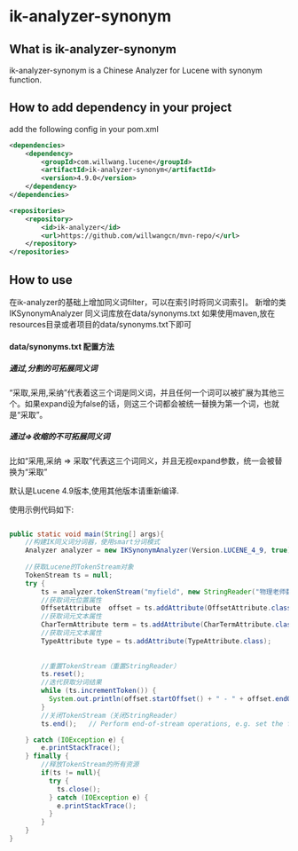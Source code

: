ik-analyzer-synonym
===================

## What is ik-analyzer-synonym

ik-analyzer-synonym is a Chinese Analyzer for Lucene with synonym function.

## How to add dependency in your project

add the following config in your pom.xml

``` xml
<dependencies>
    <dependency>
        <groupId>com.willwang.lucene</groupId>
        <artifactId>ik-analyzer-synonym</artifactId>
        <version>4.9.0</version>
    </dependency>
</dependencies>

<repositories>
    <repository>
        <id>ik-analyzer</id>
        <url>https://github.com/willwangcn/mvn-repo/</url>
    </repository>
</repositories>
```


## How to use

在ik-analyzer的基础上增加同义词filter，可以在索引时将同义词索引。
新增的类IKSynonymAnalyzer
同义词库放在data/synonyms.txt 如果使用maven,放在resources目录或者项目的data/synonyms.txt下即可

#### data/synonyms.txt 配置方法
##### 通过,分割的可拓展同义词
“采取,采用,采纳”代表着这三个词是同义词，并且任何一个词可以被扩展为其他三个。如果expand设为false的话，则这三个词都会被统一替换为第一个词，也就是“采取”。

##### 通过=>收缩的不可拓展同义词
比如“采用,采纳  => 采取”代表这三个词同义，并且无视expand参数，统一会被替换为“采取”

默认是Lucene 4.9版本,使用其他版本请重新编译.

使用示例代码如下:

``` java

public static void main(String[] args){
    //构建IK同义词分词器，使用smart分词模式
    Analyzer analyzer = new IKSynonymAnalyzer(Version.LUCENE_4_9, true);
    
    //获取Lucene的TokenStream对象
    TokenStream ts = null;
    try {
        ts = analyzer.tokenStream("myfield", new StringReader("物理老师数学数学老师"));
        //获取词元位置属性
        OffsetAttribute  offset = ts.addAttribute(OffsetAttribute.class); 
        //获取词元文本属性
        CharTermAttribute term = ts.addAttribute(CharTermAttribute.class);
        //获取词元文本属性
        TypeAttribute type = ts.addAttribute(TypeAttribute.class);
        
        
        //重置TokenStream（重置StringReader）
        ts.reset(); 
        //迭代获取分词结果
        while (ts.incrementToken()) {
          System.out.println(offset.startOffset() + " - " + offset.endOffset() + " : " + term.toString() + " | " + type.type());
        }
        //关闭TokenStream（关闭StringReader）
        ts.end();   // Perform end-of-stream operations, e.g. set the final offset.

    } catch (IOException e) {
        e.printStackTrace();
    } finally {
        //释放TokenStream的所有资源
        if(ts != null){
          try {
            ts.close();
          } catch (IOException e) {
            e.printStackTrace();
          }
        }
    }
}
```